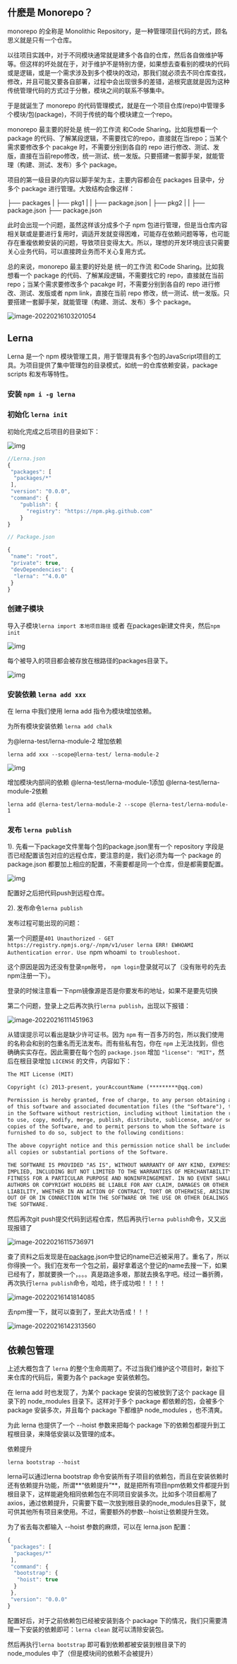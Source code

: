 ## 什麽是 Monorepo？
monorepo 的全称是 Monolithic Repository，是一种管理项目代码的方式，顾名思义就是只有一个仓库。

以往项目实践中，对于不同模块通常就是建多个各自的仓库，然后各自做维护等等。但这样的坏处就在于，对于维护不是特别方便，如果想去查看别的模块的代码或是逻辑，或是一个需求涉及到多个模块的改动，那我们就必须去不同仓库查找，修改，并且可能又要各自部署，过程中会出现很多的差错，追根究底就是因为这种传统管理代码的方式过于分散，模块之间的联系不够集中。

于是就诞生了 monorepo 的代码管理模式，就是在一个项目仓库(repo)中管理多个模块/包(package)，不同于传统的每个模块建立一个repo。

monorepo 最主要的好处是 统一的工作流 和Code Sharing。比如我想看一个 package 的代码、了解某段逻辑，不需要找它的repo，直接就在当repo；当某个需求要修改多个 pacakge 时，不需要分别到各自的 repo 进行修改、测试、发版，直接在当前repo修改，统一测试、统一发版。只要搭建一套脚手架，就能管理（构建、测试、发布）多个 package。

项目的第一级目录的内容以脚手架为主，主要内容都会在 packages 目录中，分多个 package 进行管理。大致结构会像这样：

├── packages
|   ├── pkg1
|   |   ├── package.json
|   ├── pkg2
|   |   ├── package.json
├── package.json

此时会出现一个问题，虽然这样该分成多个子 npm 包进行管理，但是当仓库内容相关联或是要进行复用时，调适开发就变得困难，可能存在依赖问题等等，也可能存在重複依赖安装的问题，导致项目变得太大。所以，理想的开发环境应该只需要关心业务代码，可以直接跨业务而不关心复用方式。

总的来说，monorepo 最主要的好处是 统一的工作流 和Code Sharing。比如我想看一个 package 的代码、了解某段逻辑，不需要找它的 repo，直接就在当前 repo；当某个需求要修改多个 pacakge 时，不需要分别到各自的 repo 进行修改、测试、发版或者 npm link，直接在当前 repo 修改，统一测试、统一发版。只要搭建一套脚手架，就能管理（构建、测试、发布）多个 package。

![image-20220216103201054](../../images/image-20220216103201054.png)



## Lerna

Lerna 是一个 npm 模块管理工具，用于管理具有多个包的JavaScript项目的工具。为项目提供了集中管理包的目录模式，如统一的仓库依赖安装，package scripts 和发布等特性。

### 安装  `npm i -g lerna`

### 初始化 `lerna init`

初始化完成之后项目的目录如下：

![img](file:///C:\Users\Admin\AppData\Local\Temp\ksohtml\wpsB54C.tmp.jpg) 

```javascript
//Lerna.json
{
 "packages": [
  "packages/*"
 ],
 "version": "0.0.0",
 "command": {
    "publish": {
      "registry": "https://npm.pkg.github.com"
    }
}

// Package.json

{
 "name": "root",
 "private": true,
 "devDependencies": {
  "lerna": "^4.0.0"
 }
}
```



### 创建子模块

导入子模块`lerna import 本地项目路径` 或者 在packages新建文件夹，然后`npm init`

![img](file:///C:\Users\Admin\AppData\Local\Temp\ksohtml\wpsB54D.tmp.jpg) 

每个被导入的项目都会被存放在根路径的packages目录下。

![img](file:///C:\Users\Admin\AppData\Local\Temp\ksohtml\wpsB54E.tmp.jpg) 

### 安装依赖 `lerna add xxx`

在 lerna 中我们使用 lerna add 指令为模块增加依赖。

为所有模块安装依赖 `lerna add chalk`

为@lerna-test/lerna-module-2 增加依赖

```
lerna add xxx --scope@lerna-test/ lerna-module-2
```

![img](file:///C:\Users\Admin\AppData\Local\Temp\ksohtml\wpsB54F.tmp.jpg) 

增加模块内部间的依赖 @lerna-test/lerna-module-1添加 @lerna-test/lerna-module-2依赖

```
lerna add @lerna-test/lerna-module-2 --scope @lerna-test/lerna-module-1 
```

### 发布 `lerna publish`

1). 先看一下package文件里每个包的package.json里有一个 repository 字段是否已经配置该包对应的远程仓库，要注意的是，我们必须为每一个 package 的 package.json 都要加上相应的配置，不需要都是同一个仓库，但是都需要配置。

![img](C:\Users\Admin\AppData\Local\Temp\企业微信截图_16449801701664.png)

配置好之后把代码push到远程仓库。

2). 发布命令`lerna publish`

发布过程可能出现的问题：

第一个问题是`401 Unauthorized - GET https://registry.npmjs.org/-/npm/v1/user
lerna ERR! EWHOAMI Authentication error. Use `npm whoami` to troubleshoot.`

这个原因是因为还没有登录`npm`账号， `npm login`登录就可以了（没有账号的先去npm注册一下）。

登录的时候注意看一下npm镜像源是否是你要发布的地址，如果不是要先切换



第二个问题，登录上之后再次执行`lerna publish`，出现以下报错：

![image-20220216111451963](../../images/image-20220216111451963.png)

从错误提示可以看出是缺少许可证书。因为 `npm` 有一百多万的包，所以我们使用的名称会和别的包重名而无法发布。而有些私有包，你在 `npm` 上无法找到，但也确确实实存在。因此需要在每个包的 `package.json` 增加 `"license": "MIT"`，然后在根目录增加 `LICENSE` 的文件，内容如下：

```markdown
The MIT License (MIT)

Copyright (c) 2013-present, yourAccountName (*********@qq.com)

Permission is hereby granted, free of charge, to any person obtaining a copy
of this software and associated documentation files (the "Software"), to deal
in the Software without restriction, including without limitation the rights
to use, copy, modify, merge, publish, distribute, sublicense, and/or sell
copies of the Software, and to permit persons to whom the Software is
furnished to do so, subject to the following conditions:

The above copyright notice and this permission notice shall be included in
all copies or substantial portions of the Software.

THE SOFTWARE IS PROVIDED "AS IS", WITHOUT WARRANTY OF ANY KIND, EXPRESS OR
IMPLIED, INCLUDING BUT NOT LIMITED TO THE WARRANTIES OF MERCHANTABILITY,
FITNESS FOR A PARTICULAR PURPOSE AND NONINFRINGEMENT. IN NO EVENT SHALL THE
AUTHORS OR COPYRIGHT HOLDERS BE LIABLE FOR ANY CLAIM, DAMAGES OR OTHER
LIABILITY, WHETHER IN AN ACTION OF CONTRACT, TORT OR OTHERWISE, ARISING FROM,
OUT OF OR IN CONNECTION WITH THE SOFTWARE OR THE USE OR OTHER DEALINGS IN
THE SOFTWARE.
```

然后再次git push提交代码到远程仓库，然后再执行`lerna publish`命令，又又出现报错了

![image-20220216115736971](../../images/image-20220216115736971.png)

查了资料之后发现是在[package](https://so.csdn.net/so/search?q=package&spm=1001.2101.3001.7020).json中登记的name已近被采用了。重名了，所以你得换一个。我们在发布一个包之前，最好拿着这个登记的name去搜一下，如果已经有了，那就要换一个，。。。真是路途多艰，那就去换名字吧。经过一番折腾，再次执行`lerna publish`命令，哈哈，终于成功啦！！！！

![image-20220216141814085](../../images/image-20220216141814085.png)

去npm搜一下，就可以查到了，至此大功告成！！！

![image-20220216142313560](../../images/image-20220216142313560.png)



## 依赖包管理

上述大概包含了 `lerna` 的整个生命周期了。不过当我们维护这个项目时，新拉下来仓库的代码后，需要为各个 package 安装依赖包。

在 lerna add 时也发现了，为某个 package 安装的包被放到了这个 package 目录下的 node_modules 目录下。这样对于多个 package 都依赖的包，会被多个 package 安装多次，并且每个 package 下都维护 node_modules ，也不清爽。

为此 lerna 也提供了一个 --hoist 参数来把每个 package 下的依赖包都提升到工程根目录，来降低安装以及管理的成本。

依赖提升

```
lerna bootstrap --hoist
```

lerna可以通过lerna bootstrap 命令安装所有子项目的依赖包，而且在安装依赖时还有依赖提升功能，所谓**“依赖提升”**，就是把所有项目npm依赖文件都提升到根目录下，这样能避免相同依赖包在不同项目安装多次。比如多个项目都用了axios，通过依赖提升，只需要下载一次放到根目录的node_modules目录下，就可供其他所有项目来使用。不过，需要额外的参数--hoist让依赖提升生效。

为了省去每次都输入 --hoist 参数的麻烦，可以在 lerna.json 配置：

```javascript
{
 "packages": [
  "packages/*"
 ],
 "command": {
  "bootstrap": {
   "hoist": true
  }
 },
 "version": "0.0.0"
}
```

配置好后，对于之前依赖包已经被安装到各个 package 下的情况，我们只需要清理一下安装的依赖即可：`lerna clean` 就可以清除安装包。

然后再执行`lerna bootstrap` 即可看到依赖都被安装到根目录下的 node_modules 中了（但是模块间的依赖不会被提升） 

 

